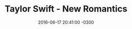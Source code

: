 ---
layout: post
title: "Taylor Swift - New Romantics"
date: 2016-06-17 20:41:00 -0300
tags: [Taylor Swift]
video_id: wyK7YuwUWsU
---